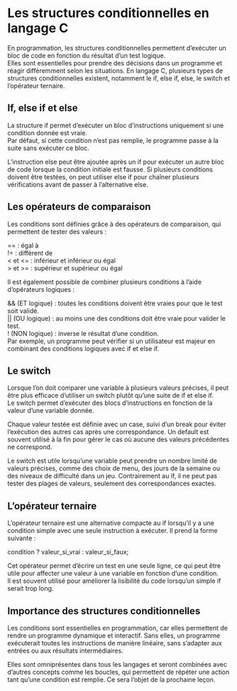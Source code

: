 # Les structures conditionnelles en langage C

En programmation, les structures conditionnelles permettent d’exécuter un bloc de code en fonction du résultat d’un test logique.  
 Elles sont essentielles pour prendre des décisions dans un programme et réagir différemment selon les situations. En langage C, plusieurs types de structures conditionnelles existent, notamment le if, else if, else, le switch et l’opérateur ternaire.

## If, else if et else
La structure if permet d’exécuter un bloc d’instructions uniquement si une condition donnée est vraie.  
 Par défaut, si cette condition n’est pas remplie, le programme passe à la suite sans exécuter ce bloc.

L’instruction else peut être ajoutée après un if pour exécuter un autre bloc de code lorsque la condition initiale est fausse. Si plusieurs conditions doivent être testées, on peut utiliser else if pour chaîner plusieurs vérifications avant de passer à l’alternative else.

## Les opérateurs de comparaison

Les conditions sont définies grâce à des opérateurs de comparaison, qui permettent de tester des valeurs :

== : égal à  
!= : différent de  
< et <= : inférieur et inférieur ou égal  
\> et >= : supérieur et supérieur ou égal  

Il est également possible de combiner plusieurs conditions à l’aide d’opérateurs logiques :

&& (ET logique) : toutes les conditions doivent être vraies pour que le test soit validé.  
|| (OU logique) : au moins une des conditions doit être vraie pour valider le test.  
! (NON logique) : inverse le résultat d’une condition.  
Par exemple, un programme peut vérifier si un utilisateur est majeur en combinant des conditions logiques avec if et else if.

## Le switch

Lorsque l’on doit comparer une variable à plusieurs valeurs précises, il peut être plus efficace d’utiliser un switch plutôt qu’une suite de if et else if.  
 Le switch permet d’exécuter des blocs d’instructions en fonction de la valeur d’une variable donnée.

Chaque valeur testée est définie avec un case, suivi d’un break pour éviter l’exécution des autres cas après une correspondance. Un default est souvent utilisé à la fin pour gérer le cas où aucune des valeurs précédentes ne correspond.

Le switch est utile lorsqu’une variable peut prendre un nombre limité de valeurs précises, comme des choix de menu, des jours de la semaine ou des niveaux de difficulté dans un jeu. Contrairement au if, il ne peut pas tester des plages de valeurs, seulement des correspondances exactes.

## L’opérateur ternaire

L’opérateur ternaire est une alternative compacte au if lorsqu’il y a une condition simple avec une seule instruction à exécuter. Il prend la forme suivante :

condition ? valeur_si_vrai : valeur_si_faux;

Cet opérateur permet d’écrire un test en une seule ligne, ce qui peut être utile pour affecter une valeur à une variable en fonction d’une condition.  
 Il est souvent utilisé pour améliorer la lisibilité du code lorsqu’un simple if serait trop long.

## Importance des structures conditionnelles

Les conditions sont essentielles en programmation, car elles permettent de rendre un programme dynamique et interactif. Sans elles, un programme exécuterait toutes les instructions de manière linéaire, sans s’adapter aux entrées ou aux résultats intermédiaires.

Elles sont omniprésentes dans tous les langages et seront combinées avec d’autres concepts comme les boucles, qui permettent de répéter une action tant qu’une condition est remplie. Ce sera l’objet de la prochaine leçon.
